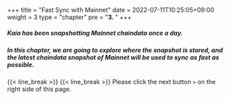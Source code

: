 +++
title = "Fast Sync with Mainnet"
date = 2022-07-11T10:25:05+09:00
weight = 3
type = "chapter"
pre = "<b>3. </b>"
+++

  

##### Kaia has been snapshotting Mainnet chaindata once a day. 
##### In this chapter, we are going to explore where the snapshot is stored, and the latest chaindata snapshot of Mainnet will be used to sync as fast as possible.

{{< line_break >}}
{{< line_break >}}
Please click the next button ```>``` on the right side of this page.
